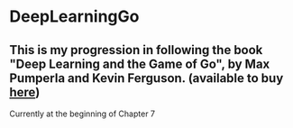 # DeepLearningGo
## This is my progression in following the book "Deep Learning and the Game of Go", by Max Pumperla and Kevin Ferguson. (available to buy [here](https://www.amazon.com/Deep-Learning-Game-Max-Pumperla/dp/1617295329))

Currently at the beginning of Chapter 7
